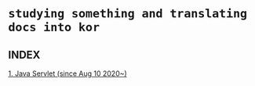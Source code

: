 # `studying something and translating docs into kor`

## INDEX

[1. Java Servlet (since Aug 10 2020~)](./java_servlet/)